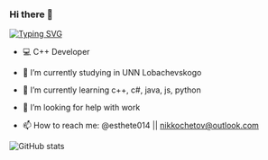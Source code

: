 ### Hi there 👋

[![Typing SVG](https://readme-typing-svg.herokuapp.com?font=Fira+Code&size=37&duration=3000&pause=1000&color=0087F7&background=FF000000&center=true&vCenter=true&width=435&height=51&lines=esthete014)](https://git.io/typing-svg)

- :computer: C++ Developer

- 🔭 I’m currently studying in UNN Lobachevskogo
- 🌱 I’m currently learning c++, c#, java, js, python
- 🤔 I’m looking for help with work
- 📫 How to reach me: @esthete014 || nikkochetov@outlook.com


![GitHub stats](https://github-readme-stats.vercel.app/api?username=esthete014&show_icons=true&theme=tokyonight)
